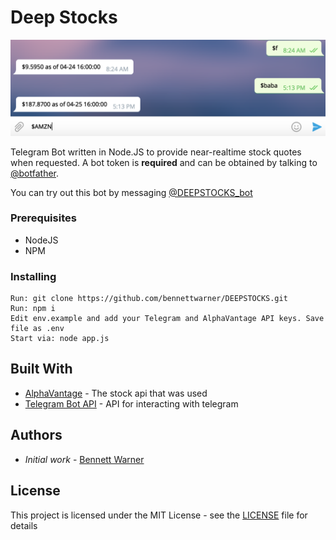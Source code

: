 # Deep Stocks

![Screenshot](https://github.com/bennettwarner/DEEPSTOCKS/raw/master/screenshot.png)

Telegram Bot written in Node.JS to provide near-realtime stock quotes when requested. A bot token is **required** and can be obtained by talking to [@botfather](https://telegram.me/BotFather).

You can try out this bot by messaging [@DEEPSTOCKS_bot](https://telegram.me/DEEPSTOCKS_bot)

### Prerequisites

* NodeJS
* NPM

### Installing

```
Run: git clone https://github.com/bennettwarner/DEEPSTOCKS.git
Run: npm i
Edit env.example and add your Telegram and AlphaVantage API keys. Save file as .env
Start via: node app.js
```
## Built With

* [AlphaVantage](https://www.alphavantage.co/) - The stock api that was used
* [Telegram Bot API](https://www.npmjs.com/package/telegram-bot-api) - API for interacting with telegram

## Authors

- *Initial work* - [Bennett Warner](https://github.com/bennettwarner)

## License

This project is licensed under the MIT License - see the [LICENSE](LICENSE) file for details
